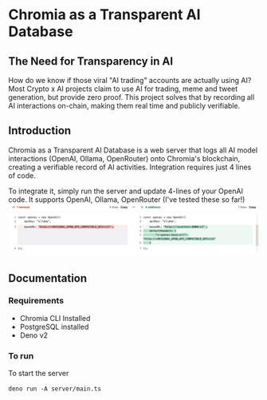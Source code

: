 # Chromia as a Transparent AI Database

## The Need for Transparency in AI
How do we know if those viral "AI trading" accounts are actually using AI? Most Crypto x AI projects claim to use AI for trading, meme and tweet generation, but provide zero proof. This project solves that by recording all AI interactions on-chain, making them real time and publicly verifiable.

## Introduction

 Chromia as a Transparent AI Database is a web server that logs all AI model interactions (OpenAI, Ollama, OpenRouter) onto Chromia's blockchain, creating a verifiable record of AI activities. Integration requires just 4 lines of code.

To integrate it, simply run the server and update 4-lines of your OpenAI code. It supports OpenAI, Ollama, OpenRouter (I've tested these so far!)
![](./demo.png)

## Documentation


### Requirements
- Chromia CLI Installed
- PostgreSQL installed
- Deno v2


### To run
To start the server
```
deno run -A server/main.ts
```